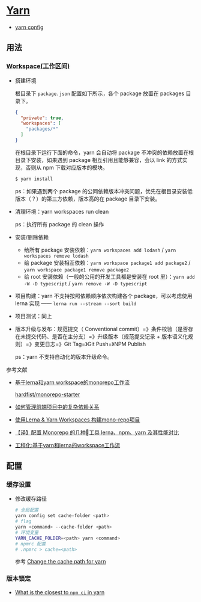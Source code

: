 # [Yarn](https://yarnpkg.com/)

- [yarn config](https://yarnpkg.com/en/docs/cli/config/)

## 用法

### [Workspace(工作区间)](https://classic.yarnpkg.com/en/docs/workspaces/)

- 搭建环境

    根目录下 `package.json` 配置如下所示，各个 package 放置在 packages 目录下。

    ```json
    {
      "private": true,
      "workspaces": [
        "packages/*"
      ]
    }
    ```

    在根目录下运行下面的命令，yarn 会自动将 package 不冲突的依赖放置在根目录下安装，如果遇到 package 相互引用且能够兼容，会以 link 的方式实现，否则从 npm 下载对应版本的模块。

    ```sh
    $ yarn install
    ```

    ps：如果遇到两个 package 的公同依赖版本冲突问题，优先在根目录安装低版本（？）的第三方依赖，版本高的在 package 目录下安装。

- 清理环境：yarn workspaces run clean

    ps：执行所有 package 的 clean 操作

- 安装/删除依赖

    - 给所有 package 安装依赖：`yarn workspaces add lodash` / `yarn workspaces remove lodash`
    - 给 package 安装相互依赖：`yarn workspace package1 add package2` / `yarn workspace package1 remove package2`
    - 给 root 安装依赖（一般的公用的开发工具都是安装在 root 里）：`yarn add -W -D typescript` / `yarn remove -W -D typescript`

- 项目构建：yarn 不支持按照依赖顺序依次构建各个 package，可以考虑使用 lerna 实现 —— `lerna run --stream --sort build`
- 项目测试：同上
- 版本升级与发布：规范提交（ Conventional commit）=》条件校验（是否存在未提交代码、是否在主分支）=》升级版本（规范提交记录 + 版本语义化规则）=》变更日志=》Git Tag=》Git Push=》NPM Publish

    ps：yarn 不支持自动化的版本升级命令。

参考文献

- [基于lerna和yarn workspace的monorepo工作流](https://zhuanlan.zhihu.com/p/71385053)

    [hardfist/monorepo-starter](https://github.com/hardfist/monorepo-starter)

- [如何管理前端项目中的复杂依赖关系](https://zhuanlan.zhihu.com/p/53112563)
- [使用Lerna & Yarn Workspaces 构建mono-repo项目](https://zhuanlan.zhihu.com/p/108118011)
- [【译】配置 Monorepo 的几种工具 lerna、npm、yarn 及其性能对比](https://zhuanlan.zhihu.com/p/350317373)
- [工程化:基于yarn和lerna的workspace工作流](https://blog.staleclosure.com/monorepo-yarn-workspace/)

## 配置

### 缓存设置


- 修改缓存路径

    ```bash
    # 全局配置
    yarn config set cache-folder <path>
    # flag
    yarn <command> --cache-folder <path>
    # 环境变量
    YARN_CACHE_FOLDER=<path> yarn <command>
    # npmrc 配置
    # .npmrc > cache=<path>
    ```

    参考 [Change the cache path for yarn](https://classic.yarnpkg.com/en/docs/cli/cache#toc-change-the-cache-path-for-yarn)

### 版本锁定

- [What is the closest to `npm ci` in yarn](https://stackoverflow.com/questions/58482655/what-is-the-closest-to-npm-ci-in-yarn)
